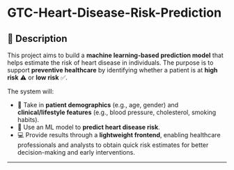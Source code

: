 # GTC-Heart-Disease-Risk-Prediction

## 📝 Description  
This project aims to build a **machine learning-based prediction model** that helps estimate the risk of heart disease in individuals. The purpose is to support **preventive healthcare** by identifying whether a patient is at **high risk** ⚠️ or **low risk** ✅.  

The system will:  
- 👤 Take in **patient demographics** (e.g., age, gender) and **clinical/lifestyle features** (e.g., blood pressure, cholesterol, smoking habits).  
- 🤖 Use an ML model to **predict heart disease risk**.  
- 💻 Provide results through a **lightweight frontend**, enabling healthcare professionals and analysts to obtain quick risk estimates for better decision-making and early interventions.  

---

